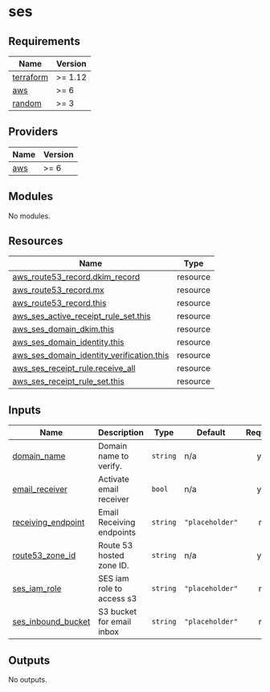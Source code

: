 # ses

<!-- BEGIN_TF_DOCS -->
## Requirements

| Name | Version |
|------|---------|
| <a name="requirement_terraform"></a> [terraform](#requirement\_terraform) | >= 1.12 |
| <a name="requirement_aws"></a> [aws](#requirement\_aws) | >= 6 |
| <a name="requirement_random"></a> [random](#requirement\_random) | >= 3 |

## Providers

| Name | Version |
|------|---------|
| <a name="provider_aws"></a> [aws](#provider\_aws) | >= 6 |

## Modules

No modules.

## Resources

| Name | Type |
|------|------|
| [aws_route53_record.dkim_record](https://registry.terraform.io/providers/hashicorp/aws/latest/docs/resources/route53_record) | resource |
| [aws_route53_record.mx](https://registry.terraform.io/providers/hashicorp/aws/latest/docs/resources/route53_record) | resource |
| [aws_route53_record.this](https://registry.terraform.io/providers/hashicorp/aws/latest/docs/resources/route53_record) | resource |
| [aws_ses_active_receipt_rule_set.this](https://registry.terraform.io/providers/hashicorp/aws/latest/docs/resources/ses_active_receipt_rule_set) | resource |
| [aws_ses_domain_dkim.this](https://registry.terraform.io/providers/hashicorp/aws/latest/docs/resources/ses_domain_dkim) | resource |
| [aws_ses_domain_identity.this](https://registry.terraform.io/providers/hashicorp/aws/latest/docs/resources/ses_domain_identity) | resource |
| [aws_ses_domain_identity_verification.this](https://registry.terraform.io/providers/hashicorp/aws/latest/docs/resources/ses_domain_identity_verification) | resource |
| [aws_ses_receipt_rule.receive_all](https://registry.terraform.io/providers/hashicorp/aws/latest/docs/resources/ses_receipt_rule) | resource |
| [aws_ses_receipt_rule_set.this](https://registry.terraform.io/providers/hashicorp/aws/latest/docs/resources/ses_receipt_rule_set) | resource |

## Inputs

| Name | Description | Type | Default | Required |
|------|-------------|------|---------|:--------:|
| <a name="input_domain_name"></a> [domain\_name](#input\_domain\_name) | Domain name to verify. | `string` | n/a | yes |
| <a name="input_email_receiver"></a> [email\_receiver](#input\_email\_receiver) | Activate email receiver | `bool` | n/a | yes |
| <a name="input_receiving_endpoint"></a> [receiving\_endpoint](#input\_receiving\_endpoint) | Email Receiving endpoints | `string` | `"placeholder"` | no |
| <a name="input_route53_zone_id"></a> [route53\_zone\_id](#input\_route53\_zone\_id) | Route 53 hosted zone ID. | `string` | n/a | yes |
| <a name="input_ses_iam_role"></a> [ses\_iam\_role](#input\_ses\_iam\_role) | SES iam role to access s3 | `string` | `"placeholder"` | no |
| <a name="input_ses_inbound_bucket"></a> [ses\_inbound\_bucket](#input\_ses\_inbound\_bucket) | S3 bucket for email inbox | `string` | `"placeholder"` | no |

## Outputs

No outputs.
<!-- END_TF_DOCS -->
